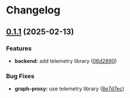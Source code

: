 # Changelog

## [0.1.1](https://github.com/daurer/test-workflows/compare/telemetry-v0.1.0...telemetry@v0.1.1) (2025-02-13)


### Features

* **backend:** add telemetry library ([06d2890](https://github.com/daurer/test-workflows/commit/06d2890bf3073b9b823b2d691724f21e95e68296))


### Bug Fixes

* **graph-proxy:** use telemetry library ([8e7d7ec](https://github.com/daurer/test-workflows/commit/8e7d7ec178e31e053e8c7d5fa9affa5767fed84f))
